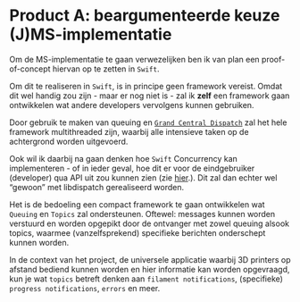 # Product A: beargumenteerde keuze (J)MS-implementatie

Om de MS-implementatie te gaan verwezelijken ben ik van plan een proof-of-concept hiervan op te zetten in `Swift`.

Om dit te realiseren in `Swift`, is in principe geen framework vereist. Omdat dit wel handig zou zijn - maar er nog niet is - zal ik __zelf__ een framework gaan ontwikkelen wat andere developers vervolgens kunnen gebruiken.

Door gebruik te maken van queuing en [`Grand Central Dispatch`](https://github.com/apple/swift-corelibs-libdispatch) zal het hele framework multithreaded zijn, waarbij alle intensieve taken op de achtergrond worden uitgevoerd.

Ook wil ik daarbij na gaan denken hoe `Swift` Concurrency kan implementeren - of in ieder geval, hoe dit er voor de eindgebruiker (developer) qua API uit zou kunnen zien (zie [hier](https://github.com/apple/swift-evolution#out-of-scope).). Dit zal dan echter wel “gewoon” met libdispatch gerealiseerd worden.

Het is de bedoeling een compact framework te gaan ontwikkelen wat `Queuing` en `Topics` zal ondersteunen. Oftewel: messages kunnen worden verstuurd en worden opgepikt door de ontvanger met zowel queuing alsook topics, waarmee (vanzelfsprekend) specifieke berichten onderschept kunnen worden.

In de context van het project, de universele applicatie waarbij 3D printers op afstand bediend kunnen worden en hier informatie kan worden opgevraagd, kun je wat `topics` betreft denken aan `filament notifications`, (specifieke) `progress notifications`, `errors` en meer.
